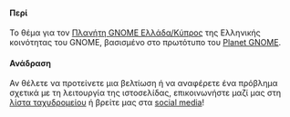 #### Περί
Το θέμα για τον [Πλανήτη GNOME Ελλάδα/Κύπρος](http://planet.gnome.gr/) της Ελληνικής κοινότητας του GNOME, βασισμένο στο πρωτότυπο του [Planet GNOME](https://git.gnome.org/browse/planet-web/).

#### Ανάδραση
Αν θέλετε να προτείνετε μια βελτίωση ή να αναφέρετε ένα πρόβλημα σχετικά με τη λειτουργία της ιστοσελίδας, επικοινωνήστε μαζί μας στη [λίστα ταχυδρομείου](http://lists.gnome.gr/listinfo.cgi/team-gnome.gr) ή βρείτε μας στα [social media](http://gnome.gr/#social_media)!
